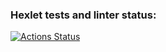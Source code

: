 ### Hexlet tests and linter status:
[![Actions Status](https://github.com/evgeniyworkbel/frontend-project-11/workflows/hexlet-check/badge.svg)](https://github.com/evgeniyworkbel/frontend-project-11/actions)